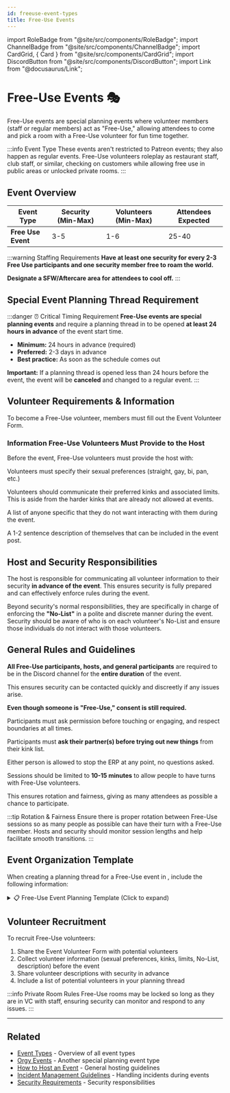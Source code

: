 ```yaml
---
id: freeuse-event-types
title: Free-Use Events
---
```


import RoleBadge from "@site/src/components/RoleBadge";
import ChannelBadge from "@site/src/components/ChannelBadge";
import CardGrid, { Card } from "@site/src/components/CardGrid";
import DiscordButton from "@site/src/components/DiscordButton";
import Link from "@docusaurus/Link";

# Free-Use Events 🎭

Free-Use events are special planning events where volunteer members (staff or regular members) act as "Free-Use," allowing attendees to come and pick a room with a Free-Use volunteer for fun time together.

:::info Event Type
These events aren't restricted to Patreon events; they also happen as regular events. Free-Use volunteers roleplay as restaurant staff, club staff, or similar, checking on customers while allowing free use in public areas or unlocked private rooms.
:::

## Event Overview

| Event Type         | Security (Min-Max) | Volunteers (Min-Max) | Attendees Expected |
| ------------------ | ------------------ | -------------------- | ------------------ |
| **Free Use Event** | 3-5                | 1-6                  | 25-40              |

:::warning Staffing Requirements
**Have at least one security for every 2-3 Free Use participants and one security member free to roam the world.**

**Designate a SFW/Aftercare area for attendees to cool off.**
:::

## Special Event Planning Thread Requirement

:::danger ⏰ Critical Timing Requirement
**Free-Use events are special planning events** and require a planning thread in <ChannelBadge variant="post" label="📘special-event-planning" link="https://discord.com/channels/734595073920204940/741166096421486645" /> to be opened **at least 24 hours in advance** of the event start time.

- **Minimum:** 24 hours in advance (required)
- **Preferred:** 2-3 days in advance
- **Best practice:** As soon as the schedule comes out

**Important:** If a planning thread is opened less than 24 hours before the event, the event will be **canceled** and changed to a regular event.
:::

## Volunteer Requirements & Information

To become a Free-Use volunteer, members must fill out the <DiscordButton type="link" emoji="📝" href="https://docs.google.com/forms/d/e/1FAIpQLSe8bIZ7Zu-bQooxODVSxgt3FzONPkwgS5AMieIm2QkxfZMJPQ/viewform?usp=send_form">Event Volunteer Form</DiscordButton>.

### Information Free-Use Volunteers Must Provide to the Host

Before the event, Free-Use volunteers must provide the host with:

<CardGrid columns={4}>
  <Card title="Sexual Preferences" status="info" icon="💜">
    <p>Volunteers must specify their sexual preferences (straight, gay, bi, pan, etc.)</p>
  </Card>

  <Card title="Preferred Kinks & Limits" status="warning" icon="🔗">
    <p>Volunteers should communicate their preferred kinks and associated limits. This is aside from the harder kinks that are already not allowed at events.</p>
  </Card>

  <Card title="No-List" status="error" icon="🚫">
    <p>A list of anyone specific that they do not want interacting with them during the event.</p>
  </Card>

  <Card title="Self Description" status="success" icon="📝">
    <p>A 1-2 sentence description of themselves that can be included in the event post.</p>
  </Card>
</CardGrid>

## Host and Security Responsibilities

<Card title="Host Communication" status="info" icon="📢">
  <p>The host is responsible for communicating all volunteer information to their security <strong>in advance of the event</strong>. This ensures security is fully prepared and can effectively enforce rules during the event.</p>
</Card>

<div style={{ marginTop: "1.5rem" }} />

<Card title="Security Enforcement" status="warning" icon="🛡️">
  <p>Beyond security's normal responsibilities, they are specifically in charge of enforcing the <strong>"No-List"</strong> in a polite and discrete manner during the event. Security should be aware of who is on each volunteer's No-List and ensure those individuals do not interact with those volunteers.</p>
</Card>

## General Rules and Guidelines

<CardGrid columns={2}>
  <Card title="Active Event VC Required" status="error" icon="🎤">
    <p><strong>All Free-Use participants, hosts, and general participants</strong> are required to be in the Discord <ChannelBadge variant="vc" label="📘Active Event VC" link="https://discord.com/channels/734595073920204940/741166096421486645" /> channel for the <strong>entire duration</strong> of the event.</p>
    <p>This ensures security can be contacted quickly and discreetly if any issues arise.</p>
  </Card>

  <Card title="Consent Still Required" status="warning" icon="💜">
    <p><strong>Even though someone is "Free-Use," consent is still required.</strong></p>
    <p>Participants must ask permission before touching or engaging, and respect boundaries at all times.</p>
  </Card>
</CardGrid>
<CardGrid columns={2}>
  <Card title="Kink Communication" status="info" icon="💬">
    <p>Participants must <strong>ask their partner(s) before trying out new things</strong> from their kink list.</p>
    <p>Either person is allowed to stop the ERP at any point, no questions asked.</p>
  </Card>

  <Card title="Session Time Limits" status="success" icon="⏱️">
    <p>Sessions should be limited to <strong>10-15 minutes</strong> to allow people to have turns with Free-Use volunteers.</p>
    <p>This ensures rotation and fairness, giving as many attendees as possible a chance to participate.</p>
  </Card>
</CardGrid>

<div style={{ marginTop: "1.5rem" }} />

:::tip Rotation & Fairness
Ensure there is proper rotation between Free-Use sessions so as many people as possible can have their turn with a Free-Use member. Hosts and security should monitor session lengths and help facilitate smooth transitions.
:::

## Event Organization Template

When creating a planning thread for a Free-Use event in <ChannelBadge variant="post" label="📘special-event-planning" link="https://discord.com/channels/734595073920204940/741166096421486645" />, include the following information:

<details>
<summary>📋 Free-Use Event Planning Template (Click to expand)</summary>

Copy this template and fill it out for your Free-Use event planning thread:

```
**World:** [World Name + Author]
**Event Date & Time:** [Date] at [Time] (include HammerTime countdown)

**Event Concept:**
Free-Use events are an event type where we have some volunteered members (staff or regular members) that act as "Free-Use" and attendees are free to come and pick a room of a Free-Use to have fun time with them.

**Volunteer Preference:** [e.g., "Femboys preferred but not absolutely required" or specify any preferences]
**Volunteer Roleplay:** [Describe the roleplay theme, e.g., "Volunteers will roleplay as restaurant staff checking on customers. Free use will be allowed in public areas or in private rooms (unlocked)"]

**SFW/Aftercare Areas:**
- [List designated safe areas]
- [e.g., "The parking lot and immediate dance floor, the hallways outside the private rooms, the nature area on the veranda"]

**VIP Access:** [Specify if VIP areas/bedrooms will be open]

**Hosts:**
- [Host Name 1]
- [Host Name 2] (if applicable)

**Potential List of Volunteers:**
- [Volunteer Name 1]
- [Volunteer Name 2]
- [Volunteer Name 3]
- [Add more as needed]

**Security:**
- [Security Name 1]
- [Security Name 2]
- [Add more as needed]

**Aftercare:**
[Provide details about aftercare arrangements if applicable]
```

</details>

## Volunteer Recruitment

To recruit Free-Use volunteers:

1. Share the <DiscordButton type="link" emoji="📝" href="https://docs.google.com/forms/d/e/1FAIpQLSe8bIZ7Zu-bQooxODVSxgt3FzONPkwgS5AMieIm2QkxfZMJPQ/viewform?usp=send_form">Event Volunteer Form</DiscordButton> with potential volunteers
2. Collect volunteer information (sexual preferences, kinks, limits, No-List, description) before the event
3. Share volunteer descriptions with security in advance
4. Include a list of potential volunteers in your planning thread

:::info Private Room Rules
Free-Use rooms may be locked so long as they are in VC with staff, ensuring security can monitor and respond to any issues.
:::

---

## Related

- [Event Types](../event-types) - Overview of all event types
- [Orgy Events](./orgy-event-types) - Another special planning event type
- [How to Host an Event](../Hosts/how-to-host-an-event) - General hosting guidelines
- [Incident Management Guidelines](../Security/incident-management-guidelines) - Handling incidents during events
- [Security Requirements](../Security/security-requirements) - Security responsibilities
